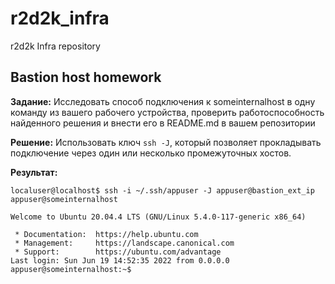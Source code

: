# r2d2k_infra
r2d2k Infra repository

## Bastion host homework
**Задание:** Исследовать способ подключения к someinternalhost в одну команду из вашего рабочего устройства, проверить работоспособность найденного решения и внести его в README.md в вашем репозитории

**Решение:** Использовать ключ `ssh -J`, который позволяет прокладывать подключение через один или несколько промежуточных хостов.

**Результат:**
```
localuser@localhost$ ssh -i ~/.ssh/appuser -J appuser@bastion_ext_ip appuser@someinternalhost

Welcome to Ubuntu 20.04.4 LTS (GNU/Linux 5.4.0-117-generic x86_64)

 * Documentation:  https://help.ubuntu.com
 * Management:     https://landscape.canonical.com
 * Support:        https://ubuntu.com/advantage
Last login: Sun Jun 19 14:52:35 2022 from 0.0.0.0
appuser@someinternalhost:~$
```
